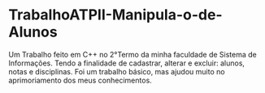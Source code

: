 # TrabalhoATPII-Manipula-o-de-Alunos
Um Trabalho feito em C++ no 2°Termo da minha faculdade de Sistema de Informações. 
Tendo a finalidade de cadastrar, alterar e excluir:  alunos, notas e disciplinas. Foi um trabalho básico, mas ajudou muito no aprimoriamento dos meus conhecimentos.
